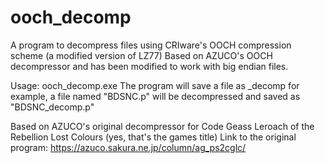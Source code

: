 # ooch_decomp
A program to decompress files using CRIware's OOCH compression scheme (a modified version of LZ77)
Based on AZUCO's OOCH decompressor and has been modified to work with big endian files.

Usage:
    ooch_decomp.exe <file to decompress>
The program will save a file as <filename>_decomp<file extention>
    for example, a file named "BDSNC.p" will be decompressed and saved as "BDSNC_decomp.p"

Based on AZUCO's original decompressor for Code Geass Leroach of the Rebellion Lost Colours (yes, that's the games title)
    Link to the original program: https://azuco.sakura.ne.jp/column/ag_ps2cglc/
